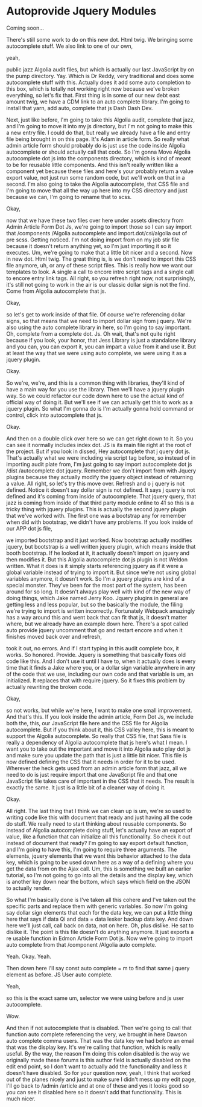 # Autoprovide Jquery Modules

Coming soon...

There's still some work to do on this new dot. Html twig. We bringing some
autocomplete stuff. We also link to one of our own,

yeah,

public jazz Algolia audit files, but which is actually our last JavaScript by on the
pump directory. Yay. Which is Dr Reddy, very traditional and does some autocomplete
stuff with this. Actually does it add some auto completion to this box, which is
totally not working right now because we've broken everything, so let's fix that.
First thing is in some of our new debt east amount twig, we have a CDM link to an
auto complete library. I'm going to install that yarn, add auto, complete that js
Dash Dash Dev.

Next, just like before, I'm going to take this Algolia audit, complete that jazz, and
I'm going to move it into my js directory, but I'm not going to make this a new entry
file. I could do that, but really we already have a file and entry file being brought
in on this page. It's Adam in article form. So really what admin article form should
probably do is just use the code inside Algolia autocomplete or should actually call
that code. So I'm gonna Move Algolia autocomplete dot js into the components
directory, which is kind of meant to be for reusable little components. And this
isn't really written like a component yet because these files and here's your
probably return a value export value, not just run some random code, but we'll work
on that in a second. I'm also going to take the Algolia autocomplete, that CSS file
and I'm going to move that all the way up here into my CSS directory and just because
we can, I'm going to rename that to scss.

Okay,

now that we have these two files over here under assets directory from Admin Article
Form Dot Js, we're going to import those so I can say import that /components
/Algolia autocomplete and import.dot/csi/algolia out of pre scss. Getting noticed.
I'm not doing import from on my job stir file because it doesn't return anything yet,
so I'm just importing it so it executes. Um, we're going to make that a little bit
nicer and a second. Now in new dot. Html twig. The great thing is, is we don't need
to import this CSS file anymore, uh, or any of these script files. This is really how
we want our templates to look. A single a call to encore intro script tags and a
single call to encore entry link tags. All right, so you refresh right now, not
surprisingly, it's still not going to work in the air is our classic dollar sign is
not the find. Come from Algolia autocomplete that js.

Okay,

so let's get to work inside of that file. Of course we're referencing dollar signs,
so that means that we need to import dollar sign from j query. We're also using the
auto complete library in here, so I'm going to say important. Oh, complete from a
complete dot. Js. Oh wait, that's not quite right because if you look, your honor,
that Jess Library is just a standalone library and you can, you can export it, you
can impart a value from it and use it. But at least the way that we were using auto
complete, we were using it as a jquery plugin.

Okay.

So we're, we're, and this is a common thing with libraries, they'll kind of have a
main way for you use the library. Then we'll have a jquery plugin way. So we could
refactor our code down here to use the actual kind of official way of doing it. But
we'll see if we can actually get this to work as a jquery plugin. So what I'm gonna
do is I'm actually gonna hold command or control, click into autocomplete that js.

Okay.

And then on a double click over here so we can get right down to it. So you can see
it normally includes index dot. JS is its main file right at the root of the project.
But if you look in dissed, Hey autocomplete that j query dot js. That's actually what
we were including via script tag before, so instead of in importing audit plate from,
I'm just going to say import autocomplete dot js /dist /autocomplete dot jquery.
Remember we don't import from with Jquery plugins because they actually modify the
jquery object instead of returning a value. All right, so let's try this move over.
Refresh and o j query is not defined. Notice it doesn't say dollar sign is not
defined. It says j query is not defined and it's coming from inside of autocomplete.
That jquery query, that jazz is coming from inside of that third party module online
to 41 so this is a tricky thing with jquery plugins. This is actually the second
jquery plugin that we've worked with. The first one was a bootstrap any for remember
when did with bootstrap, we didn't have any problems. If you look inside of our APP
dot js file,

we imported bootstrap and it just worked. Now bootstrap actually modifies jquery, but
bootstrap is a well written jquery plugin, which means inside that booth bootstrap.
If he looked at it, it actually doesn't import on jquery and then modifies it. But
this Algolia autocomplete dot js plugin is not Weldon written. What it does is it
simply starts referencing jquery as if it were a global variable instead of trying to
import it. But since we're not using global variables anymore, it doesn't work. So
I'm a jquery plugins are kind of a special monster. They've been for the most part of
the system, has been around for so long. It doesn't always play well with kind of the
new way of doing things, which Jake named Jerry Koo. Jquery plugins in general are
getting less and less popular, but so the basically the module, the filing we're
trying to import is written incorrectly. Fortunately Webpack amazingly has a way
around this and went back that can fit that js, it doesn't matter where, but we
already have an example down here. There's a spot called auto provide jquery
uncomment that go and restart encore and when it finishes moved back over and
refresh,

took it out, no errors. And if I start typing in this audit complete box, it works.
So honored. Provide. Jquery is something that basically fixes old code like this. And
I don't use it until I have to, when it actually does is every time that it finds a
Jake where you, or a dollar sign variable anywhere in any of the code that we use,
including our own code and that variable is um, an initialized. It replaces that with
require jquery. So it fixes this problem by actually rewriting the broken code.

Okay,

so not works, but while we're here, I want to make one small improvement. And that's
this. If you look inside the admin article, Form Dot Js, we include both the, this,
our JavaScript file here and the CSS file for Algolia autocomplete. But if you think
about it, this CSS valley here, this is meant to support the Algolia autocomplete. So
really that CSS file, that Sass file is really a dependency of Algolia autocomplete
that js here's what I mean. I want you to take out the important and move it into
Algolia auto play dot js and make sure you update the path that is just a little bit
nicer. This file is now defined defining the CSS that it needs in order for it to be
used. Wherever the heck gets used from an admin article form that jazz, all we need
to do is just require import that one JavaScript file and that one JavaScript file
takes care of important in the CSS that it needs. The result is exactly the same. It
just is a little bit of a cleaner way of doing it.

Okay.

All right. The last thing that I think we can clean up is um, we're so used to
writing code like this with document that ready and just having all the code do
stuff. We really need to start thinking about reusable components. So instead of
Algolia autocomplete doing stuff, let's actually have an export of value, like a
function that can initialize all this functionality. So check it out instead of
document that ready? I'm going to say export default function, and I'm going to have
this, I'm going to require three arguments. The elements, jquery elements that we
want this behavior attached to the data key, which is going to be used down here as a
way of a defining where you get the data from on the Ajax call. Um, this is something
we built an earlier tutorial, so I'm not going to go into all the details and the
display key, which is another key down near the bottom, which says which field on the
JSON to actually render.

So what I'm basically done is I've taken all this cohere and I've taken out the
specific parts and replace them with generic variables. So now I'm going say dollar
sign elements that each for the data key, we can put a little thing here that says if
data Qi and data = data lesker backup data key. And down here we'll just call, call
back on data, not on here. Oh, plus dislike. He sat to dislike it. The point is this
file doesn't do anything anymore. It just exports a re usable function in Edmon
Article Form Dot js. Now we're going to import auto complete from that /component
/Algolia auto complete.

Yeah. Okay. Yeah.

Then down here I'll say const auto complete = m to find that same j query element as
before. JS User auto complete.

Yeah,

so this is the exact same um, selector we were using before and js user autocomplete.

Wow.

And then if not autocomplete that is disabled. Then we're going to call that function
auto complete referencing the very, we brought in here Dawson auto complete comma
users. That was the data key we had before an email that was the display key. It's
we're calling that function, which is really useful. By the way, the reason I'm doing
this colon disabled is the way we originally made these forums is this author field
is actually disabled on the edit end point, so I don't want to actually add the
functionality and less it doesn't have disabled. So for your question now, yeah, I
think that worked out of the planes nicely and just to make sure I didn't mess up my
edit page, I'll go back to /admin /article and at one of these and yes it looks good
so you can see it disabled here so it doesn't add that functionality. This is much
nicer.